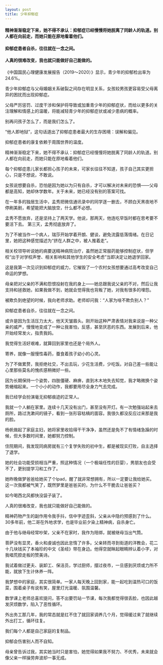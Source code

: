 ```yaml
---
layout: post
title: 少年抑郁症
---
```

#### 精神渐渐稳定下来，她不得不承认：抑郁症已经慢慢将她脱离了同龄人的轨道。别人都在向前走，而她只能在原地看着他们。
#### 抑郁症患者自杀，往往就在一念之间。
#### 人真的很难改变，我也就只能做好自己能做的。
<!-- more -->
《中国国民心理健康发展报告（2019～2020）》显示，青少年的抑郁检出率为24.6%。

青少年抑郁症与父母婚姻关系破裂之间存在明显关系，女孩较男孩更容易受父母离异的困扰而出现抑郁症。

父母严厉惩罚、过度干涉和保护将导致或加重青少年的抑郁症状，而给以更多的关注理解和情感上的温暖，将能减轻青少年的抑郁症状或减少患病的概率。

别再问孩子怎么了，而是我们怎么了。

“他人即地狱”，这句话道出了抑郁症患者最大的生存困境：误解和偏见。

抑郁症患者的康复依赖于周围世界的温度。

精神渐渐稳定下来，她不得不承认：抑郁症已经慢慢将她脱离了同龄人的轨道。别人都在向前走，而她只能在原地看着他们。

每个抑郁症患儿家长都担心孩子的未来，可家长往往不知道，孩子自己其实更担心，只是不想说，不敢说。

女孩说想要自杀，恐怕是因为她以为只有自杀，才可以解决对未来的恐惧——父母都是高知，她却休学数年。关于未来，她已经没有别的答案可找。

在一年多的独居生活中，孟秀把微信通讯录中的同学逐一删去，不顾白天黑夜地不停刷美剧，希望能把大脑放空，什么都不必想。

孟秀不愿放弃，还是坚持上了两天学。他说，那两天，他连吃早饭时都在思考要不要活下去。 第三天，孟秀彻底放弃了。

为了不被当作一个病人，瑞莎开始学着开朗、健谈，避免流露低落情绪。在日记里，她把这种感觉描述为“挤在人群之中，被人推着走”。

相关校领导听说她的病要送精神病院治疗，虽然她正常服药能够控制症状，但学校“出于对学校声誉、相关影响和其他学生的安全考虑”当即决定让她退学回家。

这是我第一次见识到抑郁症的威力，它摧毁了一个农村女孩想要通过高考改变自己命运的梦想。

母亲把对父亲的不满和怨恨投射在我的身上——她总跟我说父亲的不对，然后让我支持和拯救她，如果我做不到，她就会觉得我也背叛了她，对我有很多的埋怨。

被欺负到绝望的时候，我向老师求助。老师却问我：“人家为啥不欺负别人？”

抑郁症患者自杀，往往就在一念之间。

或许是因为生活压力太大，他天天皱眉头。刚开始这种严肃表情对我来说是一种父亲的威严，慢慢地变成了一种让我害怕，反感，甚至厌恶的东西。发展到后来，他开始经常发火，指责我妈。

我觉得生活好艰难，就算回到家里也还是个局外人。

寄养，就像一服慢性毒药，蚕食着孩子幼小的心灵。

为了不做累赘，我拒绝社交，不出去玩，少花生活费，少吃饭。对自己差一些能让心里那些莫名的愧疚感稍微好一些。

因为长期保持一个姿势，四肢僵硬、麻痹，直到木木地失去知觉，我才略微换个姿势蜷缩起来。一个小小的动作，我都要用尽全身力气去完成。

我已经学会扮演毫无抑郁痕迹的正常人。

我就一个人躺在家里。连续十几天没有出门，甚至没有开灯。有一次勉强站起来去厕所，路过洗漱间的镜子，看到一张形容枯槁的面容。我很久都没反应过来那是我的脸。

杨帆做起了家庭主妇，她将家里收拾得干干净净，虽然还是免不了有情绪急躁的时候，但大多数时间里，她都努力控制。

住院期间，我发现同病房就有三个复学失败的初中生，都是被现实打败，自主选择了退学。

她的社会功能受损相当严重，照这种情况（一个极端任性的巨婴），男朋友也会受不了，更别提学习和工作了。

她昨晚做梦爸爸给她买了个Ipad，醒了就非常想拥有，所以一定要让我给她买。这一次我都被气笑了，既然梦里是爸爸买的，为什么不干脆去让爸爸买？

如今喝西北风都快没袋子装了。

人真的很难改变，我也就只能做好自己能做的。

精神药物产生的副作用令我手抖，信中字迹歪斜，父亲从中隐约预感到了什么。30多年前，他二哥在外地求学，也是毕业前夕染上精神病，自杀身亡。

由于他与继母经常吵架，父亲不在家时，我作为陪绑，就被继母当出气筒。

菩萨没有显灵，香火和虔诚也因此怠惰了许多。父亲转而寻到街道的洋教会，花二十几块钱买了本袖珍的中文《圣经》带在身边。他得空就眯起眼睛辨认着小字，对我唱荒腔走板的赞美诗。

我试着做过更夫、装卸工、保洁员，学过厨师，摆过夜市，一旦感到厌烦或力所不能，就放下生计休养一阵。

我梦想中的家庭，其实很简单。一家人每天晚上回到家，能一起吃到温热可口的饭菜，围着桌子有说有笑，屋里灯光温暖、氛围温馨。

数学课上老师总喜欢提问，答不出要罚站一节课，每次我都觉得很丢脸，也因此越发厌烦数学，陷入了恶性循环。

外出务工那几年，我的常态就是扛不住了就回家调养几个月，觉得缓过来了就继续外出打工，循环往复。

我们每个人都是自己家庭的复制品。

抑郁会伤害别人而不自知。

母亲曾告诉过我，其实她当时只是害怕，她觉得如果我不努力、不优秀，未来就会像父亲一样操劳奔波却一事无成。
